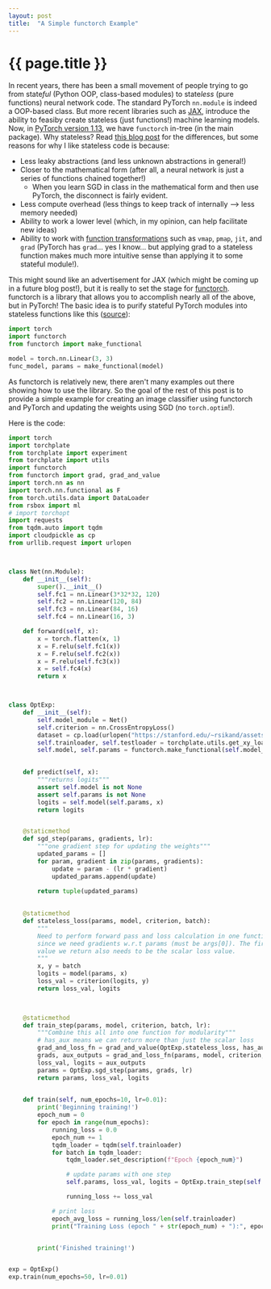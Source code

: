 ```yaml
---
layout: post
title:  "A Simple functorch Example"
---
```


{{ page.title }}
================


In recent years, there has been a small movement of people trying to go from state*ful* (Python OOP, class-based modules) to state*less* (pure functions) neural network code. The standard PyTorch `nn.module` is indeed a OOP-based class. But more recent libraries such as [JAX](https://github.com/google/jax), introduce the ability to feasiby create stateless (just functions!) machine learning models. Now, in [PyTorch version 1.13](https://pytorch.org/blog/PyTorch-1.13-release/), we have `functorch` in-tree (in the main package). Why stateless? Read [this blog post](https://sjmielke.com/jax-purify.htm) for the differences, but some reasons for why I like stateless code is because: 


- Less leaky abstractions (and less unknown abstractions in general!) 
- Closer to the mathematical form (after all, a neural network is just a series of functions chained together!)
    - When you learn SGD in class in the mathematical form and then use PyTorch, the disconnect is fairly evident. 
- Less compute overhead (less things to keep track of internally --> less memory needed) 
- Ability to work a lower level (which, in my opinion, can help facilitate new ideas) 
- Ability to work with [function transformations](https://jax.readthedocs.io/en/latest/notebooks/quickstart.html) such as `vmap`, `pmap`, `jit`, and `grad` (PyTorch has `grad`... yes I know... but applying grad to a stateless function makes much more intuitive sense than applying it to some stateful module!). 


This might sound like an advertisement for JAX (which might be coming up in a future blog post!), but it is really to set the stage for [functorch](https://github.com/pytorch/functorch). functorch is a library that allows you to accomplish nearly all of the above, but in PyTorch! The basic idea is to purify stateful PyTorch modules into stateless functions like this ([source](https://github.com/pytorch/functorch#working-with-nn-modules-make_functional-and-friends)): 

```python
import torch
import functorch
from functorch import make_functional

model = torch.nn.Linear(3, 3)
func_model, params = make_functional(model)
```

As functorch is relatively new, there aren't many examples out there showing how to use the library. So the goal of the rest of this post is to provide a simple example for creating an image classifier using functorch and PyTorch and updating the weights using SGD (no `torch.optim`!). 

Here is the code: 

```python
import torch
import torchplate
from torchplate import experiment
from torchplate import utils
import functorch
from functorch import grad, grad_and_value
import torch.nn as nn
import torch.nn.functional as F
from torch.utils.data import DataLoader
from rsbox import ml
# import torchopt
import requests
from tqdm.auto import tqdm
import cloudpickle as cp
from urllib.request import urlopen



class Net(nn.Module):
    def __init__(self):
        super().__init__()
        self.fc1 = nn.Linear(3*32*32, 120)
        self.fc2 = nn.Linear(120, 84)
        self.fc3 = nn.Linear(84, 16)
        self.fc4 = nn.Linear(16, 3)

    def forward(self, x):
        x = torch.flatten(x, 1)
        x = F.relu(self.fc1(x))
        x = F.relu(self.fc2(x))
        x = F.relu(self.fc3(x))
        x = self.fc4(x)
        return x



class OptExp:
    def __init__(self): 
        self.model_module = Net()
        self.criterion = nn.CrossEntropyLoss()
        dataset = cp.load(urlopen("https://stanford.edu/~rsikand/assets/datasets/mini_cifar.pkl")) 
        self.trainloader, self.testloader = torchplate.utils.get_xy_loaders(dataset)
        self.model, self.params = functorch.make_functional(self.model_module)  # init network 
    

    def predict(self, x):
        """returns logits"""
        assert self.model is not None
        assert self.params is not None
        logits = self.model(self.params, x)
        return logits 


    @staticmethod
    def sgd_step(params, gradients, lr):
        """one gradient step for updating the weights"""
        updated_params = []
        for param, gradient in zip(params, gradients):
            update = param - (lr * gradient)
            updated_params.append(update)
        
        return tuple(updated_params)
    

    @staticmethod
    def stateless_loss(params, model, criterion, batch):
        """
        Need to perform forward pass and loss calculation in one function
        since we need gradients w.r.t params (must be args[0]). The first
        value we return also needs to be the scalar loss value.  
        """
        x, y = batch
        logits = model(params, x)
        loss_val = criterion(logits, y)
        return loss_val, logits
    


    @staticmethod
    def train_step(params, model, criterion, batch, lr):
        """Combine this all into one function for modularity"""
        # has_aux means we can return more than just the scalar loss 
        grad_and_loss_fn = grad_and_value(OptExp.stateless_loss, has_aux=True)  
        grads, aux_outputs = grad_and_loss_fn(params, model, criterion, batch)  # get the grads 
        loss_val, logits = aux_outputs
        params = OptExp.sgd_step(params, grads, lr) 
        return params, loss_val, logits

    
    def train(self, num_epochs=10, lr=0.01):
        print('Beginning training!')
        epoch_num = 0
        for epoch in range(num_epochs):
            running_loss = 0.0
            epoch_num += 1
            tqdm_loader = tqdm(self.trainloader)
            for batch in tqdm_loader:
                tqdm_loader.set_description(f"Epoch {epoch_num}")

                # update params with one step 
                self.params, loss_val, logits = OptExp.train_step(self.params, self.model, self.criterion, batch, lr)

                running_loss += loss_val

            # print loss
            epoch_avg_loss = running_loss/len(self.trainloader)
            print("Training Loss (epoch " + str(epoch_num) + "):", epoch_avg_loss)


        print('Finished training!')


exp = OptExp()
exp.train(num_epochs=50, lr=0.01)
```


